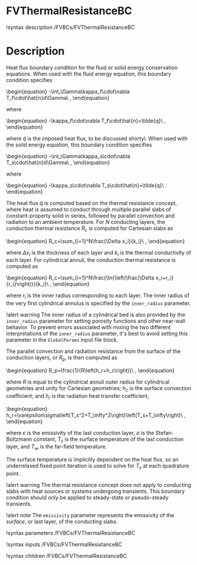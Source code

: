 # FVThermalResistanceBC

!syntax description /FVBCs/FVThermalResistanceBC

# Description

Heat flux boundary condition for the fluid or solid energy conservation equations. When used
with the fluid energy equation, this boundary condition specifies

\begin{equation}
-\int_\Gamma\kappa_f\cdot\nabla T_f\cdot\hat{n}d\Gamma\ ,
\end{equation}

where

\begin{equation}
-\kappa_f\cdot\nabla T_f\cdot\hat{n}=\tilde{q}\ ,
\end{equation}

where $\tilde{q}$ is the imposed heat flux, to be discussed shortyl.
When used with the solid energy equation, this boundary condition specifies

\begin{equation}
-\int_\Gamma\kappa_s\cdot\nabla T_s\cdot\hat{n}d\Gamma\ ,
\end{equation}

where

\begin{equation}
-\kappa_s\cdot\nabla T_s\cdot\hat{n}=\tilde{q}\ .
\end{equation}

The heat flux $\tilde{q}$ is computed based on the thermal resistance concept, where heat
is assumed to conduct through multiple parallel slabs of constant-property solid in series,
followed by parallel convection and radiation to an ambient temperature. For $N$ conducting
layers, the conduction thermal resistance $R_c$ is computed for Cartesian slabs as

\begin{equation}
R_c=\sum_{i=1}^N\frac{\Delta x_i}{k_i}\ ,
\end{equation}

where $\Delta x_i$ is the thickness of each layer and $k_i$ is the thermal conductivity of
each layer. For cylindrical annuli, the conduction thermal resistance is computed as

\begin{equation}
R_c=\sum_{i=1}^N\frac{\ln{\left(\frac{\Delta x_i+r_i}{r_i}\right)}}{k_i}\ ,
\end{equation}

where $r_i$ is the inner radius corresponding to each layer. The inner radius of the very
first cylindrical annulus is specified by the `inner_radius` parameter.

!alert warning
The inner radius of a cylindrical bed is also provided by the `inner_radius` parameter for
setting porosity functions and other near-wall behavior. To prevent errors associated with
mixing the two different interpretations of the `inner_radius` parameter, it's best to avoid
setting this parameter in the `GlobalParams` input file block.

The parallel convection and radiation resistance from the surface of the conduction
layers, or $R_p$, is then computed as

\begin{equation}
R_p=\frac{1}{R\left(h_r+h_c\right)}\ ,
\end{equation}

where $R$ is equal to the cylindrical annuli outer radius for cylindrical geometries and
unity for Cartesian geometries; $h_c$ is the surface convection coefficient; and $h_r$ is
the radiation heat transfer coefficient,

\begin{equation}
h_r=\varepsilon\sigma\left(T_s^2+T_\infty^2\right)\left(T_s+T_\infty\right)\ ,
\end{equation}

where $\varepsilon$ is the emissivity of the last conduction layer, $\sigma$ is the
Stefan-Boltzmann constant, $T_s$ is the surface temperature of the last conduction layer,
and $T_\infty$ is the far-field temperature.

The surface temperature is implicitly dependent on the heat flux, so an underrelaxed
fixed point iteration is used to solve for $T_s$ at each quadrature point.

!alert warning
The thermal resistance concept does not apply to conducting slabs with heat sources
or systems undergoing transients. This boundary condition should only be applied to steady-state
or pseudo-steady transients.

!alert note
The `emissivity` parameter represents the emissivity of the _surface_, or last layer,
of the conducting slabs.

!syntax parameters /FVBCs/FVThermalResistanceBC

!syntax inputs /FVBCs/FVThermalResistanceBC

!syntax children /FVBCs/FVThermalResistanceBC
